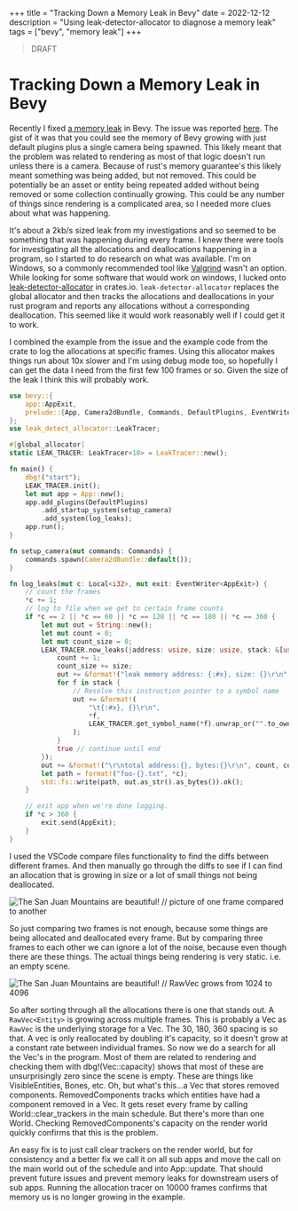 +++
title = "Tracking Down a Memory Leak in Bevy"
date = 2022-12-12
description = "Using leak-detector-allocator to diagnose a memory leak"
tags = ["bevy", "memory leak"]
+++

> DRAFT

# Tracking Down a Memory Leak in Bevy

Recently I fixed [a memory leak](https://github.com/bevyengine/bevy/pull/6878) in Bevy.
The issue was reported [here](https://github.com/bevyengine/bevy/issues/6417). The gist
of it was that you could see the memory of Bevy growing with just default plugins plus
a single camera being spawned. This likely meant that the problem was related to rendering
as most of that logic doesn't run unless there is a camera. Because of rust's memory
guarantee's this likely meant something was being added, but not removed. This could
be potentially be an asset or entity being repeated added without being removed or some
collection continually growing. This could be any number of things since rendering is a
complicated area, so I needed more clues about what was happening.

It's about a 2kb/s sized leak from my investigations and so seemed to be something that
was happening during every frame. I knew there were tools for investigating all the
allocations and deallocations happening in a program, so I started to do research on
what was available. I'm on Windows, so a commonly recommended tool like [Valgrind](https://valgrind.org/) 
wasn't an option. While looking for some software that would work on windows, I 
lucked onto [leak-detector-allocator](https://crates.io/crates/leak-detect-allocator)
in crates.io. `leak-detector-allocator` replaces the global allocator and then tracks the 
allocations and deallocations in your rust program and reports any allocations without
a corresponding deallocation. This seemed like it would work reasonably well if I could
get it to work.

I combined the example from the issue and the example code from the crate to log the allocations
at specific frames. Using this allocator makes things run about 10x slower and I'm using debug mode
too, so hopefully I can get the data I need from the first few 100 frames or so. Given the size of the
leak I think this will probably work.

```rust
use bevy::{
    app::AppExit,
    prelude::{App, Camera2dBundle, Commands, DefaultPlugins, EventWriter, Local},
};
use leak_detect_allocator::LeakTracer;

#[global_allocator]
static LEAK_TRACER: LeakTracer<10> = LeakTracer::new();

fn main() {
    dbg!("start");
    LEAK_TRACER.init();
    let mut app = App::new();
    app.add_plugins(DefaultPlugins)
        .add_startup_system(setup_camera)
        .add_system(log_leaks);
    app.run();
}

fn setup_camera(mut commands: Commands) {
    commands.spawn(Camera2dBundle::default());
}

fn log_leaks(mut c: Local<i32>, mut exit: EventWriter<AppExit>) {
    // count the frames
    *c += 1;
    // log to file when we get to certain frame counts
    if *c == 2 || *c == 60 || *c == 120 || *c == 180 || *c == 360 {
        let mut out = String::new();
        let mut count = 0;
        let mut count_size = 0;
        LEAK_TRACER.now_leaks(|address: usize, size: usize, stack: &[usize]| {
            count += 1;
            count_size += size;
            out += &format!("leak memory address: {:#x}, size: {}\r\n", address, size);
            for f in stack {
                // Resolve this instruction pointer to a symbol name
                out += &format!(
                    "\t{:#x}, {}\r\n",
                    *f,
                    LEAK_TRACER.get_symbol_name(*f).unwrap_or("".to_owned())
                );
            }
            true // continue until end
        });
        out += &format!("\r\ntotal address:{}, bytes:{}\r\n", count, count_size);
        let path = format!("foo-{}.txt", *c);
        std::fs::write(path, out.as_str().as_bytes()).ok();
    }

    // exit app when we're done logging.
    if *c > 360 {
        exit.send(AppExit);
    }
}
```

I used the VSCode compare files functionality to find the diffs between different frames. And then
manually go through the diffs to see if I can find an allocation that is growing in size or a lot of small
things not being deallocated.


![The San Juan Mountains are beautiful!](../deallocate-and-allocate.png "San Juan Mountains")
// picture of one frame compared to another

So just comparing two frames is not enough, because some things are being allocated and deallocated every frame.
But by comparing three frames to each other we can ignore a lot of the noise, because even though there are these things.
The actual things being rendering is very static. i.e. an empty scene.

![The San Juan Mountains are beautiful!](../growing-vec-entity.png "San Juan Mountains")
// RawVec<Entity> grows from 1024 to 4096

So after sorting through all the allocations there is one that stands out. A `RawVec<Entity>` is growing across multiple frames.
This is probably a Vec<Entity> as `RawVec` is the underlying storage for a Vec.
The 30, 180, 360 spacing is so that. A vec is only reallocated by doubling it's capacity, so it doesn't grow at a constant rate
between individual frames. So now we do a search for all the Vec<Entity>'s in the program. Most of them are related to rendering
and checking them with dbg!(Vec::capacity) shows that most of these are unsurprisingly zero since the scene is empty. These are
things like VisibleEntities, Bones, etc. Oh, but what's this...a Vec<Entity> that stores removed components. RemovedComponents
tracks which entities have had a component removed in a Vec. It gets reset every frame by calling World::clear_trackers in the main
schedule. But there's more than one World. Checking RemovedComponents's capacity on the
render world quickly confirms that this is the problem.

An easy fix is to just call clear trackers on the render world, but for consistency and a better fix we call it on all sub apps and 
move the call on the main world out of the schedule and into App::update. That should prevent future issues and prevent memory leaks
for downstream users of sub apps. Running the allocation tracer on 10000 frames confirms that memory us is no longer growing in the example.